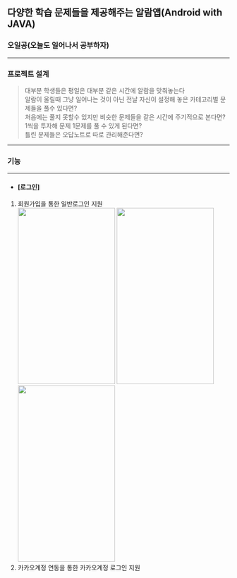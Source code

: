 ## 다양한 학습 문제들을 제공해주는 알람앱(Android with JAVA)
### 오일공(오늘도 일어나서 공부하자)
------------------------------------
### 프로젝트 설계
> 대부분 학생들은 평일은 대부분 같은 시간에 알람을 맞춰놓는다  
> 알람이 울릴때 그냥 일어나는 것이 아닌 전날 자신이 설정해 놓은 카테고리별 문제들을 풀수 있다면?  
> 처음에는 풀지 못할수 있지만 비슷한 문제들을 같은 시간에 주기적으로 본다면?  
> 1씩을 투자해 문제 1문제를 풀 수 있게 된다면?  
> 틀린 문제들은 오답노트로 따로 관리해준다면?
------------------------------------
### 기능
------------------------------------
+ #### [로그인]
1. 회원가입을 통한 일반로그인 지원  
<img src="https://user-images.githubusercontent.com/68943993/141063292-22406498-332f-40ba-a779-1b7472bf2374.png" width="220" height="400">      <img src="https://user-images.githubusercontent.com/68943993/141063508-2cd756bf-b490-4544-ad33-24174ba4652e.png" width="220" height="400">      <img src="https://user-images.githubusercontent.com/68943993/141063582-d98ef56c-4e99-45da-9d4d-2a6c783dabac.png" width="220" height="400">
2. 카카오계정 연동을 통한 카카오계정 로그인 지원

